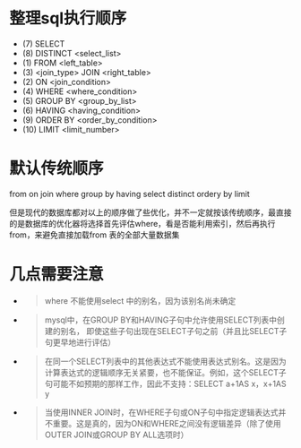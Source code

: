 # 整理sql执行顺序
* (7)     SELECT 
* (8)     DISTINCT <select_list>
* (1)     FROM <left_table>
* (3)     <join_type> JOIN <right_table>
* (2)     ON <join_condition>
* (4)     WHERE <where_condition>
* (5)     GROUP BY <group_by_list>
* (6)     HAVING <having_condition>
* (9)     ORDER BY <order_by_condition>
* (10)    LIMIT <limit_number>


# 默认传统顺序
from on join where group by having
select distinct ordery by limit

但是现代的数据库都对以上的顺序做了些优化，并不一定就按该传统顺序，最直接的是数据库的优化器将选择首先评估where，看是否能利用索引，然后再执行from，来避免直接加载from 表的全部大量数据集

# 几点需要注意

* > where 不能使用select 中的别名，因为该别名尚未确定


* > mysql中，在GROUP BY和HAVING子句中允许使用SELECT列表中创建的别名，
即使这些子句出现在SELECT子句之前（并且比SELECT子句更早地进行评估）

* > 在同一个SELECT列表中的其他表达式不能使用表达式别名。这是因为计算表达式的逻辑顺序无关紧要，也不能保证。例如，这个SELECT子句可能不如预期的那样工作，因此不支持：SELECT a+1AS x，x+1AS y



* > 当使用INNER JOIN时，在WHERE子句或ON子句中指定逻辑表达式并不重要。这是真的，因为ON和WHERE之间没有逻辑差异（除了使用OUTER JOIN或GROUP BY ALL选项时）
